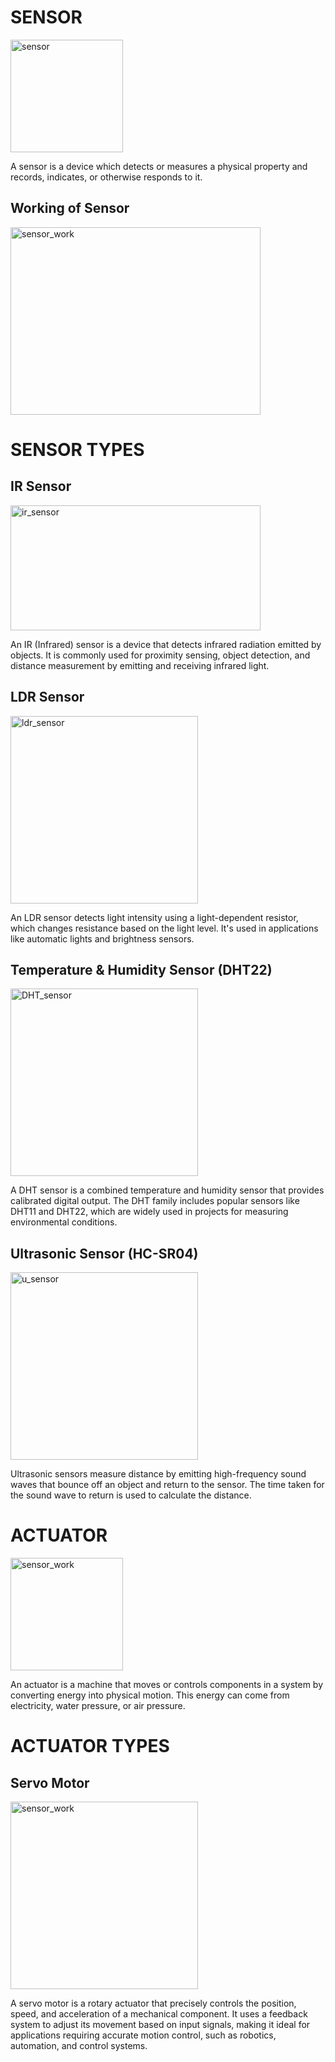 # SENSOR

<img src="https://cdn-icons-png.flaticon.com/128/9134/9134511.png" alt="sensor" width="180" height="180">

A sensor is a device which detects or measures a physical property and records, indicates, or otherwise responds to it.

## Working of Sensor

<img src="https://github.com/user-attachments/assets/822e218a-aadd-4b17-af14-d595856d9917" alt="sensor_work" width="400" height="300">

# SENSOR TYPES

## IR Sensor

<img src="https://github.com/user-attachments/assets/53681241-dc04-43be-a287-cb94e7af477f" alt="ir_sensor" width="400" height="200">

An IR (Infrared) sensor is a device that detects infrared radiation emitted by objects. It is commonly used for proximity sensing, object detection, and distance measurement by emitting and receiving infrared light.

## LDR Sensor

<img src="https://miragegrove.com/cdn/shop/files/DSC_0177_5a6c750a-3de9-4689-a76b-bfdf30a21c01_1024x1024.jpg?v=1714518760" alt="ldr_sensor" width="300" height="300">

An LDR sensor detects light intensity using a light-dependent resistor, which changes resistance based on the light level. It's used in applications like automatic lights and brightness sensors.

## Temperature & Humidity Sensor (DHT22)

<img src="https://robu.in/wp-content/uploads/2017/06/AM2302-DHT22-Digital-Temperature-and-Humidity-Sensor-Module-2.jpg" alt="DHT_sensor" width="300" height="300">

A DHT sensor is a combined temperature and humidity sensor that provides calibrated digital output. The DHT family includes popular sensors like DHT11 and DHT22, which are widely used in projects for measuring environmental conditions.

## Ultrasonic Sensor (HC-SR04)

<img src="https://t3.ftcdn.net/jpg/04/91/09/84/360_F_491098431_PJ1Ey8DgShjxEdJNDGTPFb26WbdVYHb6.jpg" alt="u_sensor" width="300" height="300">

Ultrasonic sensors measure distance by emitting high-frequency sound waves that bounce off an object and return to the sensor. The time taken for the sound wave to return is used to calculate the distance.


# ACTUATOR

<img src="https://cdn-icons-png.flaticon.com/128/17067/17067295.png" alt="sensor_work" width="180" height="180">

An actuator is a machine that moves or controls components in a system by converting energy into physical motion. This energy can come from electricity, water pressure, or air pressure.

# ACTUATOR TYPES

## Servo Motor

<img src="https://d3kia4uusq9en9.cloudfront.net/img/V-PS1309_x.jpg" alt="sensor_work" width="300" height="300">

A servo motor is a rotary actuator that precisely controls the position, speed, and acceleration of a mechanical component. It uses a feedback system to adjust its movement based on input signals, making it ideal for applications requiring accurate motion control, such as robotics, automation, and control systems.

